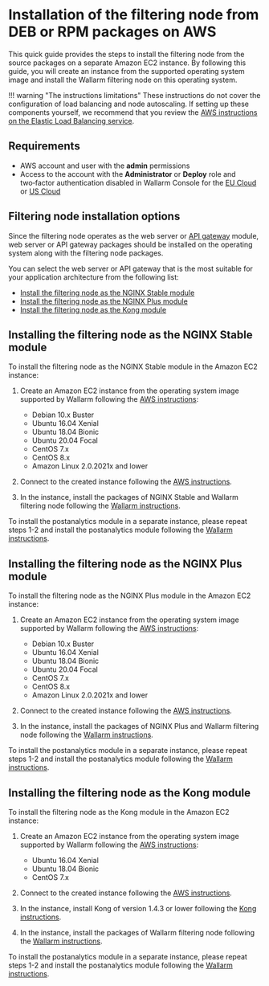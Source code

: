 # Installation of the filtering node from DEB or RPM packages on AWS

This quick guide provides the steps to install the filtering node from the source packages on a separate Amazon EC2 instance. By following this guide, you will create an instance from the supported operating system image and install the Wallarm filtering node on this operating system.

!!! warning "The instructions limitations"
    These instructions do not cover the configuration of load balancing and node autoscaling. If setting up these components yourself, we recommend that you review the [AWS instructions on the Elastic Load Balancing service](https://docs.aws.amazon.com/elasticloadbalancing/latest/userguide/what-is-load-balancing.html).

## Requirements

* AWS account and user with the **admin** permissions
* Access to the account with the **Administrator** or **Deploy** role and two‑factor authentication disabled in Wallarm Console for the [EU Cloud](https://my.wallarm.com/) or [US Cloud](https://us1.my.wallarm.com/)

## Filtering node installation options

Since the filtering node operates as the web server or [API gateway](https://www.wallarm.com/what/the-concept-of-an-api-gateway) module, web server or API gateway packages should be installed on the operating system along with the filtering node packages.

You can select the web server or API gateway that is the most suitable for your application architecture from the following list:

* [Install the filtering node as the NGINX Stable module](#installing-the-filtering-node-as-the-nginx-stable-module)
* [Install the filtering node as the NGINX Plus module](#installing-the-filtering-node-as-the-nginx-plus-module)
* [Install the filtering node as the Kong module](#installing-the-filtering-node-as-the-kong-module)

## Installing the filtering node as the NGINX Stable module

To install the filtering node as the NGINX Stable module in the Amazon EC2 instance:

1. Create an Amazon EC2 instance from the operating system image supported by Wallarm following the [AWS instructions](https://docs.aws.amazon.com/AWSEC2/latest/UserGuide/EC2_GetStarted.html#ec2-launch-instance):

    * Debian 10.x Buster
    * Ubuntu 16.04 Xenial
    * Ubuntu 18.04 Bionic
    * Ubuntu 20.04 Focal
    * CentOS 7.x
    * CentOS 8.x
    * Amazon Linux 2.0.2021x and lower
2. Connect to the created instance following the [AWS instructions](https://docs.aws.amazon.com/AWSEC2/latest/UserGuide/AccessingInstances.html).
3. In the instance, install the packages of NGINX Stable and Wallarm filtering node following the [Wallarm instructions](../../../installation/nginx/dynamic-module.md).

To install the postanalytics module in a separate instance, please repeat steps 1-2 and install the postanalytics module following the [Wallarm instructions](../../../admin-en/installation-postanalytics-en.md).

## Installing the filtering node as the NGINX Plus module

To install the filtering node as the NGINX Plus module in the Amazon EC2 instance:

1. Create an Amazon EC2 instance from the operating system image supported by Wallarm following the [AWS instructions](https://docs.aws.amazon.com/AWSEC2/latest/UserGuide/EC2_GetStarted.html#ec2-launch-instance):

    * Debian 10.x Buster
    * Ubuntu 16.04 Xenial
    * Ubuntu 18.04 Bionic
    * Ubuntu 20.04 Focal
    * CentOS 7.x
    * CentOS 8.x
    * Amazon Linux 2.0.2021x and lower
2. Connect to the created instance following the [AWS instructions](https://docs.aws.amazon.com/AWSEC2/latest/UserGuide/AccessingInstances.html).
3. In the instance, install the packages of NGINX Plus and Wallarm filtering node following the [Wallarm instructions](../../../installation/nginx/dynamic-module.md).

To install the postanalytics module in a separate instance, please repeat steps 1-2 and install the postanalytics module following the [Wallarm instructions](../../../admin-en/installation-postanalytics-en.md).

## Installing the filtering node as the Kong module

To install the filtering node as the Kong module in the Amazon EC2 instance:

1. Create an Amazon EC2 instance from the operating system image supported by Wallarm following the [AWS instructions](https://docs.aws.amazon.com/AWSEC2/latest/UserGuide/EC2_GetStarted.html#ec2-launch-instance):

    * Ubuntu 16.04 Xenial
    * Ubuntu 18.04 Bionic
    * CentOS 7.x
2. Connect to the created instance following the [AWS instructions](https://docs.aws.amazon.com/AWSEC2/latest/UserGuide/AccessingInstances.html).
3. In the instance, install Kong of version 1.4.3 or lower following the [Kong instructions](https://konghq.com/get-started/#install).
4. In the instance, install the packages of Wallarm filtering node following the [Wallarm instructions](../../../admin-en/installation-kong-en.md).

To install the postanalytics module in a separate instance, please repeat steps 1-2 and install the postanalytics module following the [Wallarm instructions](../../../admin-en/installation-postanalytics-en.md).
